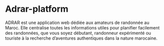 # Adrar-platform
ADRAR est une application web dédiée aux amateurs de randonnée au Maroc. Elle centralise toutes les informations utiles pour planifier facilement des randonnées, que vous soyez débutant, randonneur expérimenté ou touriste à la recherche d’aventures authentiques dans la nature marocaine.
